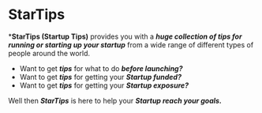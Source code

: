 # StarTips
***StarTips (Startup Tips)** provides you with a ***huge collection of tips for running or starting up your startup*** from a wide range of different types of people around the world.

* Want to get ***tips*** for what to do ***before launching?***
* Want to get ***tips*** for getting your ***Startup funded?***
* Want to get ***tips*** for getting your ***Startup exposure?***

Well then ***StarTips*** is here to help your ***Startup reach your goals.***
